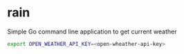 # rain
Simple Go command line application to get current weather

```bash
export OPEN_WEATHER_API_KEY=<open-wheather-api-key>
```
